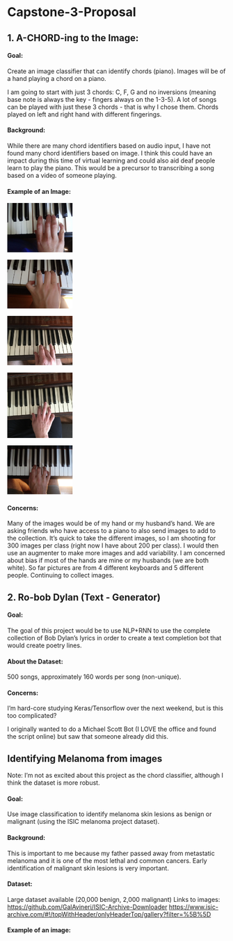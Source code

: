 # Capstone-3-Proposal



## 1. A-CHORD-ing to the Image: 
#### Goal: 
Create an image classifier that can identify chords (piano). Images will be of a hand playing a chord on a piano.

I am going to start with just 3 chords: C, F, G and no inversions (meaning base note is always the key - fingers always on the 1-3-5).  A lot of songs can be played with just these 3 chords - that is why I chose them.  Chords played on left and right hand with different fingerings.


#### Background: 
While there are many chord identifiers based on audio input, I have not found many chord identifiers based on image.  I think this could have an impact during this time of virtual learning and could also aid deaf people learn to play the piano.  This would be a precursor to transcribing a song based on a video of someone playing.


#### Example of an Image: 
<p align="left">
    <img src="data/C/20200905_134447.jpg" width='150'/>
</p>

<p align="left">
    <img src="data/C/20200905_140824.jpg" width='150'/>
</p>

<p align="left">
    <img src="data/C/IMG_0737.JPG" width='150'/>
</p>
<p align="left">
    <img src="data/C/IMG_0887.JPG" width='150'/>
</p>

<p align="left">
    <img src="data/C/20200905_141116.jpg" width='150'/>
</p>

#### Concerns: 
Many of the images would be of my hand or my husband’s hand.  We are asking friends who have access to a piano to also send images to add to the collection. It’s quick to take the different images, so I am shooting for 300 images per class (right now I have about 200 per class).  I would then use an augmenter to make more images and add variability.  I am concerned about bias if most of the hands are mine or my husbands (we are both white). So far pictures are from 4 different keyboards and 5 different people.  Continuing to collect images.


## 2. Ro-bob Dylan (Text - Generator)
#### Goal: 
The goal of this project would be to use NLP+RNN to use the complete collection of Bob Dylan’s lyrics in order to create a text completion bot that would create poetry lines.

#### About the Dataset: 
500 songs, approximately 160 words per song (non-unique).  

#### Concerns: 
I’m hard-core studying Keras/Tensorflow over the next weekend, but is this too complicated?   

I originally wanted to do a Michael Scott Bot (I LOVE the office and found the script online) but saw that someone already did this. 


## Identifying Melanoma from images
Note: I’m not as excited about this project as the chord classifier, although I think the dataset is more robust.


#### Goal: 
Use image classification to identify melanoma skin lesions as benign or malignant 
(using the ISIC melanoma project dataset).  

#### Background: 
This is important to me because my father passed away from metastatic melanoma and it is one of the most lethal and common cancers.  Early identification of malignant skin lesions is very important.

#### Dataset: 
Large dataset available (20,000 benign, 2,000 malignant)
Links to images: https://github.com/GalAvineri/ISIC-Archive-Downloader
https://www.isic-archive.com/#!/topWithHeader/onlyHeaderTop/gallery?filter=%5B%5D

#### Example of an image: 




